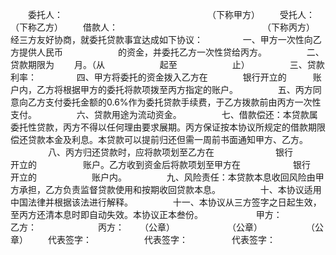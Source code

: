 
 



　　委托人：　　　　　　　　　　　　　　　　　（下称甲方）
　　受托人：　　　　　　　　　　　　　　　　　（下称乙方）
　　借款人：　　　　　　　　　　　　　　　　　（下称丙方）　　
　　
　　经三方友好协商，就委托贷款事宜达成如下协议：
　　
　　一、甲方一次性向乙方提供人民币　　　　　　 的资金，并委托乙方一次性贷给丙方。
　　
　　二、贷款期限为　　 月。（从　　　　　　 起至　　　　　　 止）
　　
　　三、贷款利率：
　　
　　四、甲方将委托的资金拨入乙方在　　　　银行开立的　　　账户内，乙方将根据甲方的委托将款项拨至丙方指定的账户。
　　
　　五、丙方同意向乙方支付委托金额的0.6%作为委托贷款手续费，于乙方拨款前由丙方一次性支付。
　　
　　六、贷款用途为流动资金。
　　
　　七、借款偿还：本贷款属委托性贷款，丙方不得以任何理由要求展期。丙方保证按本协议所规定的借款期限偿还贷款本金及利息。本贷款可以提前归还但需一周前书面通知甲方、乙方。
　　
　　八、丙方归还贷款时，应将款项划至乙方在　　　　　　　银行　　　　　　 开立的　　　　　 账户。乙方收到资金后将款项划至甲方在　　　　　　银行　　　　开立的　　　　　　 账户内。
　　
　　九、风险责任：本贷款本息收回风险由甲方承担，乙方负责监督贷款使用和按期收回贷款本息。
　　
　　十、本协议适用中国法律并根据该法进行解释。
　　
　　十一、本协议从三方签字之日起生效，至丙方还清本息时即自动失效。本协议正本叁份。　　
　　
　　甲方：　　　　　　　　乙方：　　　　　　　丙方：
　　（公章）　　　　　　　（公章）　　　　　　（公章）
　　代表签字：　　　　　　代表签字：　　　　　代表签字：
 


 

 
 
 
 
 
  


  
 

  


  


  
 
 
 
 


